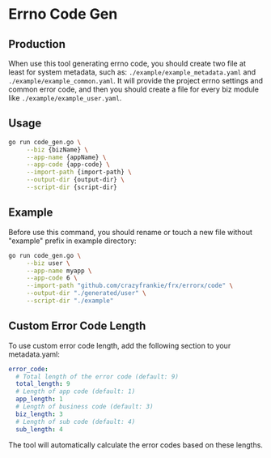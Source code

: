 # Errno Code Gen
## Production

When use this tool generating errno code, you should create two file at least for system metadata, such as: `./example/example_metadata.yaml` and `./example/example_common.yaml`.
It will provide the project errno settings and common error code, and then you should create a file for every biz module like `./example/example_user.yaml`.

## Usage
```bash
go run code_gen.go \
     --biz {bizName} \
     --app-name {appName} \
     --app-code {app-code} \
     --import-path {import-path} \
     --output-dir {output-dir} \
     --script-dir {script-dir}
```

## Example
Before use this command, you should rename or touch a new file without "example" prefix in example directory:
```bash
go run code_gen.go \
     --biz user \
     --app-name myapp \
     --app-code 6 \
     --import-path "github.com/crazyfrankie/frx/errorx/code" \
     --output-dir "./generated/user" \
     --script-dir "./example"
```

## Custom Error Code Length
To use custom error code length, add the following section to your metadata.yaml:
```yaml
error_code:
  # Total length of the error code (default: 9)
  total_length: 9
  # Length of app code (default: 1)
  app_length: 1
  # Length of business code (default: 3)
  biz_length: 3
  # Length of sub code (default: 4)
  sub_length: 4
```
The tool will automatically calculate the error codes based on these lengths.